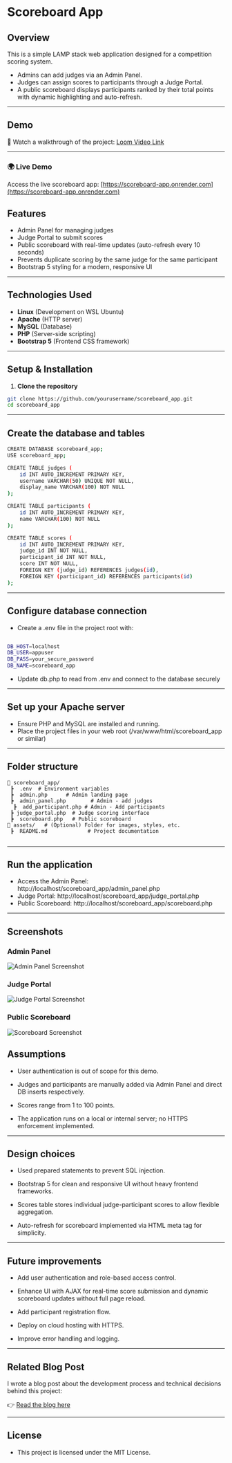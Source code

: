# Scoreboard App

## Overview

This is a simple LAMP stack web application designed for a competition scoring system.  
- Admins can add judges via an Admin Panel.  
- Judges can assign scores to participants through a Judge Portal.  
- A public scoreboard displays participants ranked by their total points with dynamic highlighting and auto-refresh.  

---

## Demo

🎥 Watch a walkthrough of the project: [Loom Video Link](https://loom.com/share/your-video-id)

---

### 🌍 Live Demo
Access the live scoreboard app: [https://scoreboard-app.onrender.com](https://scoreboard-app.onrender.com)


## Features

- Admin Panel for managing judges  
- Judge Portal to submit scores  
- Public scoreboard with real-time updates (auto-refresh every 10 seconds)  
- Prevents duplicate scoring by the same judge for the same participant  
- Bootstrap 5 styling for a modern, responsive UI  

---

## Technologies Used

- **Linux** (Development on WSL Ubuntu)  
- **Apache** (HTTP server)  
- **MySQL** (Database)  
- **PHP** (Server-side scripting)  
- **Bootstrap 5** (Frontend CSS framework)

---

## Setup & Installation

1. **Clone the repository**

```bash
git clone https://github.com/yourusername/scoreboard_app.git
cd scoreboard_app
```
---

## Create the database and tables

```bash
CREATE DATABASE scoreboard_app;
USE scoreboard_app;

CREATE TABLE judges (
    id INT AUTO_INCREMENT PRIMARY KEY,
    username VARCHAR(50) UNIQUE NOT NULL,
    display_name VARCHAR(100) NOT NULL
);

CREATE TABLE participants (
    id INT AUTO_INCREMENT PRIMARY KEY,
    name VARCHAR(100) NOT NULL
);

CREATE TABLE scores (
    id INT AUTO_INCREMENT PRIMARY KEY,
    judge_id INT NOT NULL,
    participant_id INT NOT NULL,
    score INT NOT NULL,
    FOREIGN KEY (judge_id) REFERENCES judges(id),
    FOREIGN KEY (participant_id) REFERENCES participants(id)
);

```

---

## Configure database connection

- Create a .env file in the project root with:

```bash

DB_HOST=localhost
DB_USER=appuser
DB_PASS=your_secure_password
DB_NAME=scoreboard_app
```
- Update db.php to read from .env and connect to the database securely

---

## Set up your Apache server

- Ensure PHP and MySQL are installed and running.
- Place the project files in your web root (/var/www/html/scoreboard_app or similar)

---

## Folder structure

```
📂 scoreboard_app/
 ┣  .env  # Environment variables
 ┣  admin.php      # Admin landing page
 ┣  admin_panel.php        # Admin - add judges
  ┣  add_participant.php # Admin - Add participants
 ┣ judge_portal.php  # Judge scoring interface
 ┣  scoreboard.php   # Public scoreboard
📂 assets/   # (Optional) Folder for images, styles, etc.
 ┣  README.md             # Project documentation


```

---

## Run the application

- Access the Admin Panel: http://localhost/scoreboard_app/admin_panel.php
- Judge Portal: http://localhost/scoreboard_app/judge_portal.php
- Public Scoreboard: http://localhost/scoreboard_app/scoreboard.php

---

## Screenshots

### Admin Panel
![Admin Panel Screenshot](assets/screenshots/admin_panel.png)

### Judge Portal
![Judge Portal Screenshot](assets/screenshots/judge_portal.png)

### Public Scoreboard
![Scoreboard Screenshot](assets/screenshots/scoreboard.png)


## Assumptions

- User authentication is out of scope for this demo.

- Judges and participants are manually added via Admin Panel and direct DB inserts respectively.

- Scores range from 1 to 100 points.

- The application runs on a local or internal server; no HTTPS enforcement implemented.

---

## Design choices

- Used prepared statements to prevent SQL injection.

- Bootstrap 5 for clean and responsive UI without heavy frontend frameworks.

- Scores table stores individual judge-participant scores to allow flexible aggregation.

- Auto-refresh for scoreboard implemented via HTML meta tag for simplicity.

---

## Future improvements

- Add user authentication and role-based access control.

- Enhance UI with AJAX for real-time score submission and dynamic scoreboard updates without full page reload.

- Add participant registration flow.

- Deploy on cloud hosting with HTTPS.

- Improve error handling and logging.

--- 

## Related Blog Post

I wrote a blog post about the development process and technical decisions behind this project:

👉 [Read the blog here](https://yourblog.com/your-post)

---

## License

- This project is licensed under the MIT License.






